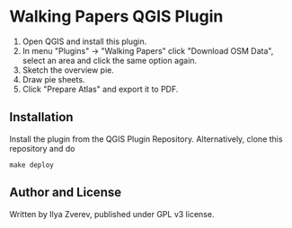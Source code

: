 # Walking Papers QGIS Plugin

1. Open QGIS and install this plugin.
2. In menu "Plugins" -> "Walking Papers" click "Download OSM Data", select an area and click the same option again.
3. Sketch the overview pie.
4. Draw pie sheets.
5. Click "Prepare Atlas" and export it to PDF.

## Installation

Install the plugin from the QGIS Plugin Repository. Alternatively, clone this repository and do

    make deploy

## Author and License

Written by Ilya Zverev, published under GPL v3 license.
